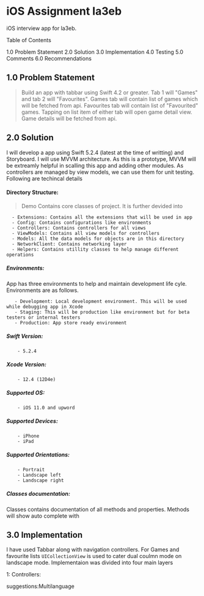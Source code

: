 # iOS Assignment la3eb
iOS interview app for la3eb.

Table of Contents

1.0 Problem Statement
2.0 Solution
3.0 Implementation
4.0 Testing
5.0 Comments
6.0 Recommendations


## 1.0 Problem Statement

> Build an app with tabbar using Swift 4.2 or greater. Tab 1 will "Games" and tab 2 will "Favourites". Games tab will contain list of games which will be fetched from api. Favourites tab will contain list of "Favourited" games. Tapping on list item of either tab will open game detail view. Game details will be fetched from api.

## 2.0 Solution
I will develop a app using Swift 5.2.4 (latest at the time of writting) and Storyboard. I will use MVVM architecture. As this is a prototype, MVVM will be extreamly helpful in scalling this app and adding other modules. As controllers are managed by view models, we can use them for unit testing. Following are techincal details

#### Directory Structure:

   > Demo Contains core classes of project. It is further devided into 
   
      - Extensions: Contains all the extensions that will be used in app
      - Config: Contains configurations like environments
      - Controllers: Contains controllers for all views
      - ViewModels: Contains all view models for controllers
      - Models: All the data models for objects are in this directory
      - NetworkClient: Contains networking layer
      - Helpers: Contains utillity classes to help manage different operations
    
##### Environments:
App has three environments to help and maintain development life cyle. Environments are as follows.  
       
       - Development: Local development environment. This will be used while debugging app in Xcode
       - Staging: This will be production like environment but for beta testers or internal testers
       - Production: App store ready environment
       
##### Swift Version: 
        - 5.2.4
##### Xcode Version: 
        - 12.4 (12D4e)
##### Supported OS: 
        - iOS 11.0 and upword
##### Supported Devices: 
        - iPhone
        - iPad
##### Supported Orientations: 
        - Portrait
        - Landscape left
        - Landscape right
                

##### Classes documentation: 
Classes contains documentation of all methods and properties. Methods will show auto complete with 
      
## 3.0 Implementation

I have used Tabbar along with navigation controllers. For Games and favourite lists ```UICollectionView```  is used to cater dual coulmn mode on landscape mode. Implementaion was divided into four main layers

1: Controllers: 
 
      


suggestions:Multilanguage
